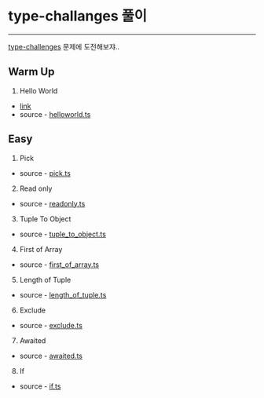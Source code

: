 # type-challanges 풀이

---

[type-challenges](https://github.com/type-challenges/type-challenges) 문제에 도전해보쟈..

## Warm Up

1. Hello World

- [link](https://github.com/type-challenges/type-challenges/blob/master/questions/13-warm-hello-world/README.md)
- source - [helloworld.ts](src/warmup/helloworld.ts)

## Easy

1. Pick

- source - [pick.ts](src/easy/pick.ts)

2. Read only

- source - [readonly.ts](src/easy/readonly.ts)

3. Tuple To Object

- source - [tuple_to_object.ts](src/easy/tuple_to_object.ts)

4. First of Array

- source - [first_of_array.ts](src/easy/first_of_array.ts)

5. Length of Tuple

- source - [length_of_tuple.ts](src/easy/length_of_tuple.ts)

6. Exclude

- source - [exclude.ts](src/easy/exclude.ts)

7. Awaited

- source - [awaited.ts](src/easy/awaited.ts)

8. If

- source - [if.ts](src/easy/if.ts)
